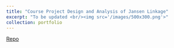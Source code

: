 ```yaml
---
title: "Course Project Design and Analysis of Jansen Linkage"
excerpt: "To be updated <br/><img src='/images/500x300.png'>"
collection: portfolio
---
```


[Repo](https://github.com/NuminousLozenge/Theory-of-Mechanisms)